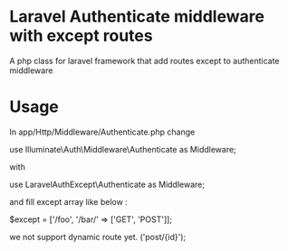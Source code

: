 # Laravel Authenticate middleware with except routes

A php class for laravel framework that add routes except to authenticate middleware

# Usage

In app/Http/Middleware/Authenticate.php change

use Illuminate\Auth\Middleware\Authenticate as Middleware;

with 

use LaravelAuthExcept\Authenticate as Middleware;

and fill except array like below :

$except = ['/foo', '/bar/' => ['GET', 'POST']];

we not support dynamic route yet. ('post/{id}');